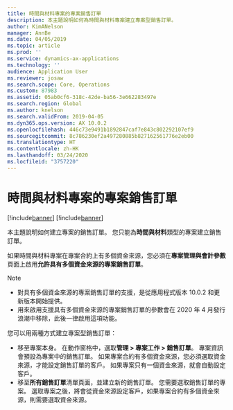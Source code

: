 ```yaml
---
title: 時間與材料專案的專案銷售訂單
description: 本主題說明如何為時間與材料專案建立專案型銷售訂單。
author: KimANelson
manager: AnnBe
ms.date: 04/05/2019
ms.topic: article
ms.prod: ''
ms.service: dynamics-ax-applications
ms.technology: ''
audience: Application User
ms.reviewer: josaw
ms.search.scope: Core, Operations
ms.custom: 87983
ms.assetid: 05ab0cf6-318c-42de-ba56-3e662283497e
ms.search.region: Global
ms.author: knelson
ms.search.validFrom: 2019-04-05
ms.dyn365.ops.version: AX 10.0.2
ms.openlocfilehash: 446c73e9491b1892847caf7e843c802292107ef9
ms.sourcegitcommit: 8c786230ef2a497280885b827162561776e2eb00
ms.translationtype: HT
ms.contentlocale: zh-HK
ms.lasthandoff: 03/24/2020
ms.locfileid: "3757220"
---
```

# <a name="project-sales-orders-for-time-and-material-projects"></a>時間與材料專案的專案銷售訂單

[!include[banner](../includes/banner.md)]
[!include[banner](../includes/preview-banner.md)]

本主題說明如何建立專案的銷售訂單。 您只能為**時間與材料**類型的專案建立銷售訂單。

如果時間與材料專案在專案合約上有多個資金來源，您必須在**專案管理與會計參數**頁面上啟用**允許具有多個資金來源的專案銷售訂單**。 

> [!NOTE]
> - 對具有多個資金來源的專案銷售訂單的支援，是從應用程式版本 10.0.2 和更新版本開始提供。
> - 用來啟用支援具有多個資金來源的專案銷售訂單的參數會在 2020 年 4 月發行浪潮中移除，此後一律啟用這項功能。

您可以用兩種方式建立專案型銷售訂單：

- 移至專案本身。 在動作窗格中，選取**管理 > 專案工作 > 銷售訂單**。 專案資訊會預設為專案中的銷售訂單。 如果專案合約有多個資金來源，您必須選取資金來源，才能設定銷售訂單的客戶。 如果專案只有一個資金來源，就會自動設定客戶。
- 移至**所有銷售訂單**清單頁面，並建立新的銷售訂單。 您需要選取銷售訂單的專案。 選取專案之後，將會從資金來源設定客戶，如果專案合約有多個資金來源，則需要選取資金來源。

